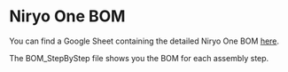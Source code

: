 # Niryo One BOM

You can find a Google Sheet containing the detailed Niryo One BOM [here](https://docs.google.com/spreadsheets/d/e/2PACX-1vS6EmT4n43JWafJPHNZq2qyIoZx4T4H3hvxoW7IlD-_LJswFsSpjLghzwzgzjj_bPZjsMo5IDen6eoL/pubhtml?gid=514682279&single=true).

The BOM\_StepByStep file shows you the BOM for each assembly step.
